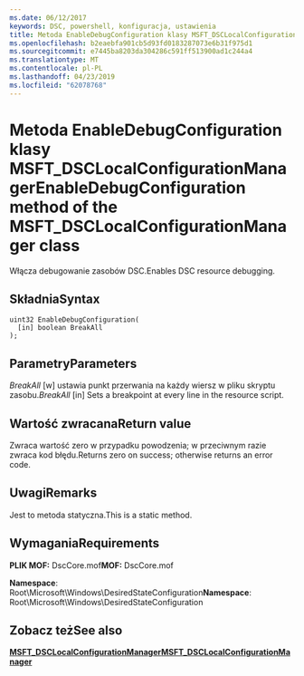 ```yaml
---
ms.date: 06/12/2017
keywords: DSC, powershell, konfiguracja, ustawienia
title: Metoda EnableDebugConfiguration klasy MSFT_DSCLocalConfigurationManager
ms.openlocfilehash: b2eaebfa901cb5d93fd0183287073e6b31f975d1
ms.sourcegitcommit: e7445ba8203da304286c591ff513900ad1c244a4
ms.translationtype: MT
ms.contentlocale: pl-PL
ms.lasthandoff: 04/23/2019
ms.locfileid: "62078768"
---
```

# <a name="enabledebugconfiguration-method-of-the-msftdsclocalconfigurationmanager-class"></a><span data-ttu-id="2f537-103">Metoda EnableDebugConfiguration klasy MSFT_DSCLocalConfigurationManager</span><span class="sxs-lookup"><span data-stu-id="2f537-103">EnableDebugConfiguration method of the MSFT_DSCLocalConfigurationManager class</span></span>

<span data-ttu-id="2f537-104">Włącza debugowanie zasobów DSC.</span><span class="sxs-lookup"><span data-stu-id="2f537-104">Enables DSC resource debugging.</span></span>

## <a name="syntax"></a><span data-ttu-id="2f537-105">Składnia</span><span class="sxs-lookup"><span data-stu-id="2f537-105">Syntax</span></span>

```mof
uint32 EnableDebugConfiguration(
  [in] boolean BreakAll
);
```

## <a name="parameters"></a><span data-ttu-id="2f537-106">Parametry</span><span class="sxs-lookup"><span data-stu-id="2f537-106">Parameters</span></span>

<span data-ttu-id="2f537-107">*BreakAll* \[w\] ustawia punkt przerwania na każdy wiersz w pliku skryptu zasobu.</span><span class="sxs-lookup"><span data-stu-id="2f537-107">*BreakAll* \[in\] Sets a breakpoint at every line in the resource script.</span></span>

## <a name="return-value"></a><span data-ttu-id="2f537-108">Wartość zwracana</span><span class="sxs-lookup"><span data-stu-id="2f537-108">Return value</span></span>

<span data-ttu-id="2f537-109">Zwraca wartość zero w przypadku powodzenia; w przeciwnym razie zwraca kod błędu.</span><span class="sxs-lookup"><span data-stu-id="2f537-109">Returns zero on success; otherwise returns an error code.</span></span>

## <a name="remarks"></a><span data-ttu-id="2f537-110">Uwagi</span><span class="sxs-lookup"><span data-stu-id="2f537-110">Remarks</span></span>

<span data-ttu-id="2f537-111">Jest to metoda statyczna.</span><span class="sxs-lookup"><span data-stu-id="2f537-111">This is a static method.</span></span>

## <a name="requirements"></a><span data-ttu-id="2f537-112">Wymagania</span><span class="sxs-lookup"><span data-stu-id="2f537-112">Requirements</span></span>

<span data-ttu-id="2f537-113">**PLIK MOF:** DscCore.mof</span><span class="sxs-lookup"><span data-stu-id="2f537-113">**MOF:** DscCore.mof</span></span>

<span data-ttu-id="2f537-114">**Namespace**: Root\Microsoft\Windows\DesiredStateConfiguration</span><span class="sxs-lookup"><span data-stu-id="2f537-114">**Namespace**: Root\Microsoft\Windows\DesiredStateConfiguration</span></span>

## <a name="see-also"></a><span data-ttu-id="2f537-115">Zobacz też</span><span class="sxs-lookup"><span data-stu-id="2f537-115">See also</span></span>

[<span data-ttu-id="2f537-116">**MSFT_DSCLocalConfigurationManager**</span><span class="sxs-lookup"><span data-stu-id="2f537-116">**MSFT_DSCLocalConfigurationManager**</span></span>](msft-dsclocalconfigurationmanager.md)